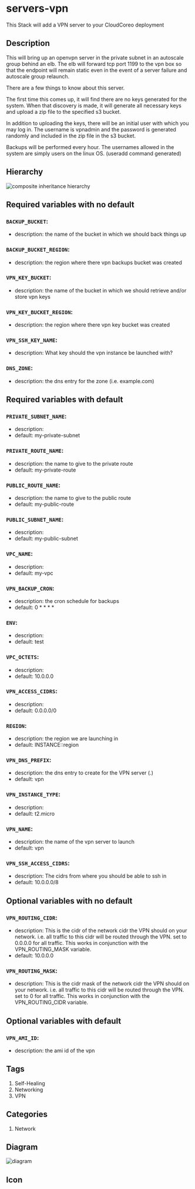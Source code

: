 servers-vpn
======================================================================
This Stack will add a VPN server to your CloudCoreo deployment

## Description

This will bring up an openvpn server in the private subnet in an autoscale group behind an elb. The elb will forward tcp port 1199 to the vpn box so that the endpoint will remain static even in the event of a server failure and autoscale group relaunch.

There are a few things to know about this server.

The first time this comes up, it will find there are no keys generated for the system. When that discovery is made, it will generate all necessary keys and upload a zip file to the specified s3 bucket.

In addition to uploading the keys, there will be an initial user with which you may log in. The username is vpnadmin and the password is generated randomly and included in the zip file in the s3 bucket.

Backups will be performed every hour. The usernames allowed in the system are simply users on the linux OS. (useradd command generated)



## Hierarchy
![composite inheritance hierarchy](https://raw.githubusercontent.com/CloudCoreo/servers-vpn/master/images/hierarchy.png "composite inheritance hierarchy")



## Required variables with no default

### `BACKUP_BUCKET`:
  * description: the name of the bucket in which we should back things up

### `BACKUP_BUCKET_REGION`:
  * description: the region where there vpn backups bucket was created

### `VPN_KEY_BUCKET`:
  * description: the name of the bucket in which we should retrieve and/or store vpn keys

### `VPN_KEY_BUCKET_REGION`:
  * description: the region where there vpn key bucket was created

### `VPN_SSH_KEY_NAME`:
  * description: What key should the vpn instance be launched with?

### `DNS_ZONE`:
  * description: the dns entry for the zone (i.e. example.com)


## Required variables with default

### `PRIVATE_SUBNET_NAME`:
  * description: 
  * default: my-private-subnet


### `PRIVATE_ROUTE_NAME`:
  * description: the name to give to the private route
  * default: my-private-route


### `PUBLIC_ROUTE_NAME`:
  * description: the name to give to the public route
  * default: my-public-route


### `PUBLIC_SUBNET_NAME`:
  * description: 
  * default: my-public-subnet


### `VPC_NAME`:
  * description: 
  * default: my-vpc


### `VPN_BACKUP_CRON`:
  * description: the cron schedule for backups
  * default: 0 * * * *

### `ENV`:
  * description: 
  * default: test


### `VPC_OCTETS`:
  * description: 
  * default: 10.0.0.0


### `VPN_ACCESS_CIDRS`:
  * description: 
  * default: 0.0.0.0/0

### `REGION`:
  * description: the region we are launching in
  * default: INSTANCE::region

### `VPN_DNS_PREFIX`:
  * description: the dns entry to create for the VPN server (<prefix>.<zone>)
  * default: vpn


### `VPN_INSTANCE_TYPE`:
  * description: 
  * default: t2.micro


### `VPN_NAME`:
  * description: the name of the vpn server to launch
  * default: vpn


### `VPN_SSH_ACCESS_CIDRS`:
  * description: The cidrs from where you should be able to ssh in
  * default: 10.0.0.0/8


## Optional variables with no default

### `VPN_ROUTING_CIDR`:
  * description: This is the cidr of the network cidr the VPN should on your network. i.e. all traffic to this cidr will be routed through the VPN. set to 0.0.0.0 for all traffic. This works in conjunction with the VPN_ROUTING_MASK variable.
  * default: 10.0.0.0


### `VPN_ROUTING_MASK`:
  * description: This is the cidr mask of the network cidr the VPN should on your network. i.e. all traffic to this cidr will be routed through the VPN. set to 0 for all traffic. This works in conjunction with the VPN_ROUTING_CIDR variable.


## Optional variables with default

### `VPN_AMI_ID`:
  * description: the ami id of the vpn

## Tags
1. Self-Healing
1. Networking
1. VPN


## Categories
1. Network



## Diagram
![diagram](https://raw.githubusercontent.com/CloudCoreo/servers-vpn/master/images/diagram.png "diagram")


## Icon


